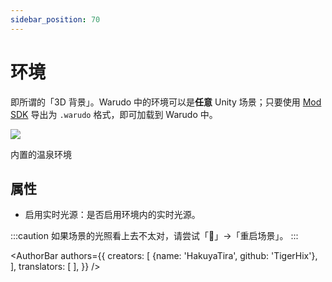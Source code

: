 ```yaml
---
sidebar_position: 70
---
```


# 环境

即所谓的「3D 背景」。Warudo 中的环境可以是**任意** Unity 场景；只要使用 [Mod SDK](https://tiger-tang.gitbook.io/warudo/advanced/sdk) 导出为 `.warudo` 格式，即可加载到 Warudo 中。

![](/doc-img/zh-environment-1.webp)
<p class="img-desc">内置的温泉环境</p>

## 属性

* 启用实时光源：是否启用环境内的实时光源。

:::caution
如果场景的光照看上去不太对，请尝试「🚀」->「重启场景」。
:::

<AuthorBar authors={{
  creators: [
    {name: 'HakuyaTira', github: 'TigerHix'},
  ],
  translators: [
  ],
}} />
